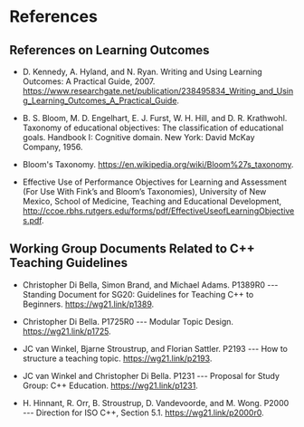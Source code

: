 # References

## References on Learning Outcomes

- D. Kennedy, A. Hyland, and N. Ryan.
  Writing and Using Learning Outcomes: A Practical Guide, 2007.
  <https://www.researchgate.net/publication/238495834_Writing_and_Using_Learning_Outcomes_A_Practical_Guide>.

- B. S. Bloom, M. D. Engelhart, E. J. Furst, W. H. Hill, and D. R. Krathwohl.
  Taxonomy of educational objectives: The classification of educational goals.
  Handbook I: Cognitive domain. New York: David McKay Company, 1956.

- Bloom's Taxonomy.
  <https://en.wikipedia.org/wiki/Bloom%27s_taxonomy>.

- Effective Use of Performance Objectives for Learning and Assessment
  (For Use With Fink’s and Bloom’s Taxonomies),
  University of New Mexico, School of Medicine, Teaching and Educational Development,
  <http://ccoe.rbhs.rutgers.edu/forms/pdf/EffectiveUseofLearningObjectives.pdf>.

## Working Group Documents Related to C++ Teaching Guidelines

- Christopher Di Bella, Simon Brand, and Michael Adams.
  P1389R0 ---
  Standing Document for SG20: Guidelines for Teaching C++ to Beginners.
  <https://wg21.link/p1389>.

- Christopher Di Bella.
  P1725R0 ---
  Modular Topic Design.
  <https://wg21.link/p1725>.

- JC van Winkel, Bjarne Stroustrup, and Florian Sattler.
  P2193 ---
  How to structure a teaching topic.
  <https://wg21.link/p2193>.

- JC van Winkel and Christopher Di Bella.
  P1231 ---
  Proposal for Study Group: C++ Education.
  <https://wg21.link/p1231>.

- H. Hinnant, R. Orr, B. Stroustrup, D. Vandevoorde, and M. Wong.
  P2000 ---
  Direction for ISO C++, Section 5.1.
  <https://wg21.link/p2000r0>.
